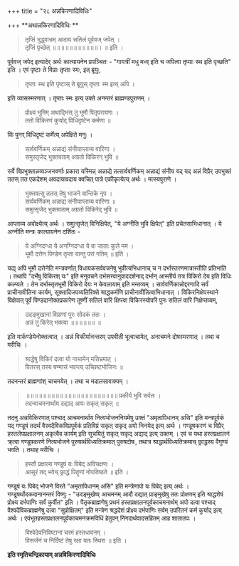 +++
title = "२८ अन्नकिरणादिविधिः"

+++
**अथान्नकिरणादिविधिः **

> तृप्तिं भुद्ध्वान्नम् आदाय सतिलं पूर्ववज् जपेत् ।  
> तृप्तिं पृच्छेत् ॥॥॥॥॥॥॥॥॥॥॥। ॥ इति ।

पूर्ववज् जपेद् इत्यादेर् अर्थः कात्यायनेन प्रपञ्चितः -  "गायत्रीं मधु मध्व् इति च जपित्वा तृप्याः स्थ इति पृच्छति" इति । एवं पृष्टाः ते विप्राः तृप्ताः स्मः, इत् ब्रूयुः,

> तृप्ताः स्थ इति पृष्टास् ते ब्रूयुस् तृप्ताः स्म इत्य् अपि ।

इति व्यासस्मरणात् । तृप्ताः स्मः इत्य् उक्ते अनन्तरं ब्राह्मण्डपुराणम् ।

> प्रोक्ष्य भूमिम् अथाद्भिस् तु भूमौ पितृपरायणः ।  
> ततो विकिरणं कुर्याद् विधिदृष्टेन कर्मणा ॥

किं पुनर् विधिदृष्टं कर्मेत्य् अपेक्षिते मनुः ।

> सार्ववर्णिकम् अन्नाद्यं संनीयाप्लाव्य वारिणा ।  
> समुस्तृजेद् भुक्तवताम् अग्रतो विकिरन् भुवि ॥

सर्वे विप्रभुक्तान्नव्यञ्जनवर्णाः प्रकारा यस्मिन्न् अन्नाद्ये तत्सार्ववर्णिकम् अन्नाद्यं संनीय यद् यद् अन्नं विप्रैर् उपभुक्तं ततस् तत एकदेशम् अवदायावदाय क्वचित् पात्रे एकीकृत्येत्य् अर्थः । मत्स्यपुराणे ।

> भुक्तवत्सु ततस् तेषु भाजने वान्तिके नृप ।  
> सार्ववर्णिकम् अन्नाद्यं संनीयाप्लाव्य वारिणा ॥  
> समुत्सृजेद् भुक्तवताम् अग्रतो विकिरेद् भुवि ॥

आप्लाव्य अवोक्ष्येत्य् अर्थः । समुत्सृजेत् विनिक्षिपेत्, "ये अग्नीति भुवि क्षिपेत्" इति प्रचेतसाभिधानात् । ये अग्नीति मन्त्रः कात्यायनेन दर्शितः - 

> ये अग्निदग्धा ये अनग्निदग्धा ये वा जाताः कुले मम ।  
> भूमौ दत्तेन पिण्डेन तृप्ता यान्तु परां गतिम् ॥ इति ।

यद्य् अपि भूमौ दत्तेनेति मन्त्रवर्णात् विधायकसर्ववचनेषु भुवीत्यभिधानाच् च न दर्भास्तरणमात्रास्तीति प्रतिभाति । तथापि "दर्भेषु विकिरश् यः" इति मनुवचने दर्भसत्त्वानुवाददर्शनाद् दर्भान् आस्तीर्य तत्र विकिरो देय इति विधिः कल्प्यते । तेन दर्भास्तृतभूमौ विकिरो देयः न केवलायाम् इति मन्तव्यम् । सार्ववर्णिकान्नोद्दरणादि सर्वं प्राचीनावीतिना कार्यम्, सूक्तादिजपव्यतिरिक्ते श्राद्धकर्मणि प्राचीनावीतित्वाभिधानात् । विकिरनिक्षेपस्थाने विक्षेपात् पूर्वं पिण्डदानोक्तप्रकारेण तूष्णीं सतिलं वारि क्षिप्त्वा विकिरस्योपरि पुनः सतिलं वारि निक्षेप्तव्यम्,

> उदङ्मुखानां विप्राणां पुरः सोदकं ततः ।  
> अन्नं तु किरेत् भक्त्या ॥॥॥॥॥॥ ॥

इति मार्कण्डेयेनोक्तत्वात् । अन्नं विकीर्यानन्तरम् उपवीती भूत्वाचामेत्, अनाचमने दोषस्मरणात् । तथा च मरीचिः ।

> श्राद्धेषु विकिरं दत्वा यो नाचामेन् मतिभ्रमात् ।  
> पितरस् तस्य षण्मासं भवन्त्य् उच्छिष्टभोजिनः ॥

तदनन्तरं ब्राह्मणांश् चाचमयेत् । तथा च मदालसावाक्यम् ।

> ॥॥॥॥॥॥॥॥॥॥॥॥॥॥॥॥॥॥॥॥॥॥ प्रकीर्य भुवि सर्वतः ।  
> तदन्वाचमनार्थाय दद्याद् आपः सकृत् सकृत् ॥

तदनु अन्नविकिरणात् पश्चाद् आचमनार्थाय नित्यभोजननियमेषु उक्तं "अमृतापिधानम् असि" इति मन्त्रपूर्वकं यद् गण्डूषं तदर्थं वैस्वदैविकविप्रपूर्वकं प्रतिविप्रं सकृत् सकृद् अपो निनयेद् इत्य् अर्थः । गण्डूषकरणं च विप्रैर् हस्तलेपप्रक्षालनम् अकृत्वैव कार्यम् इति सूचयितुं सकृत् सकृद् अद्याद् इत्य् उक्तम् । एवं च यथा हस्तप्रक्षालनं क्र्त्वा गण्डूषकरणे नित्यभोजने पुरुषार्थविध्यतिक्रमात् पुरुषदोषः, तथात्र श्राद्धार्थविध्यतिक्रमाच् छ्राद्धस्य वैगुण्यं भवति । तथाह मरीचिः ।

> हस्तौ प्रक्षाल्य गण्डूषं यः पिबेद् अविचक्षणः ।  
> आसुरं तद् भवेच् छ्राद्धं पितॄणां नोपतिष्ठते ॥ इति ।

गण्डूषं यः पिबेद् भोजने विरते "अमृतापिधानम् असि" इति मन्त्रेणापो यः पिबेद् इत्य् अर्थः । गण्डूषर्थोदकदानानन्तरं विष्णुः -  "उदङ्मुखेष्व् आचमनम् आदौ दद्यात् प्राङ्मुखेषु ततः प्रोक्षणम् इति श्राद्धशेषं प्रोक्ष्य दर्भपाणिः सर्वं कुर्वीत" इति । पैतृकब्राह्मणेषु प्रथमं हस्तप्रक्षालनपूर्वकाचमनार्थम् अपो दत्वा पश्चाद् वैश्वदैविकब्राह्मणेषु दत्वा "सुप्रोक्षितम्" इति मन्त्रेण श्रद्धदेशं प्रोक्ष्य दर्भपाणिः सर्वम् उपरितनं कर्म कुर्याद् इत्य् अर्थः । एवंभूतहस्तप्रक्षालनपूर्वकाचमनक्रमविधिं हेतुवन् निगदार्थवादसहितम् आह शातातपः ।

> विश्वेदेवनिविष्टानां चरमं हस्तधावनम् ।  
> विसर्जनं च निर्दिष्टं तेषु रक्षा यतः स्थिरा ॥ इति ।

**इति स्मृतिचन्द्रिकायाम् अन्नविकिरणादिविधिः**
